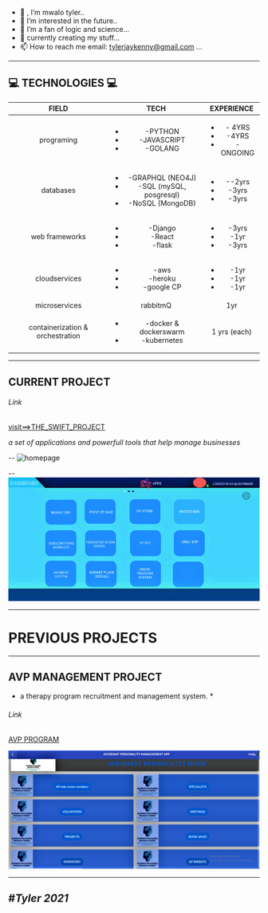 - 👋 , I’m mwalo tyler..
- 👀 I’m interested in the future..
- 🌱 I’m a fan of logic and science...
- 💞️ currently creating my stuff... 
- 📫 How to reach me  <a> email: tylerjaykenny@gmail.com </a>...

<!---
tylerjay254/tylerjay254 is a ✨ special ✨ repository; no one in the universe has/can have it apart from tyler254
--->
---
💻 TECHNOLOGIES 💻
---
| FIELD | TECH | EXPERIENCE |
| :---: | :---:| :---:      |
| programing |  <ul><li>-PYTHON</li><li>-JAVASCRIPT</li><li> -GOLANG</li></ul>  |<ul><li>- 4YRS</li><li>-4YRS</li><li> -ONGOING</li></ul>|
| databases  |  <ul><li>-GRAPHQL (NEO4J)</li><li> -SQL (mySQL, posgresql)</li><li> -NoSQL (MongoDB)</li></ul>|<ul><li>--2yrs</li><li>-3yrs</li><li> -3yrs</li></ul>|
| web frameworks |   <ul><li> -Django</li><li>-React</li><li>-flask</li></ul> | <ul><li>-3yrs</li><li>-1yr</li><li> -3yrs</li></ul> |
| cloudservices |  <ul><li>-aws</li><li> -heroku</li><li> -google CP</li></ul>| <ul><li>-1yr</li><li>-1yr</li><li> -1yr</li></ul> |
| microservices | rabbitmQ | 1yr|
| containerization & orchestration| <ul><li>-docker & dockerswarm</li><li> -kubernetes </li></ul> | 1 yrs (each) |


---
  CURRENT PROJECT 
---
###### Link

[visit==>THE_SWIFT_PROJECT]( https://theswiftproject.herokuapp.com) 

*a set of applications and powerfull tools that help manage businesses*
  
--
![homepage](/gallery/1.png)

--
![DASHPAGE](/gallery/HOME.PNG)
  

---
  # PREVIOUS PROJECTS
---
 
 ## AVP MANAGEMENT PROJECT
 
 * a therapy program recruitment and management system. *
 ###### Link
 [AVP PROGRAM ](HTTPS://WWW.AVOIDANTS.ORG)
 
 ![DASHBOARD]( /gallery/homepage.PNG)
 
 ---
  #*Tyler 2021*
 ---
 




  
